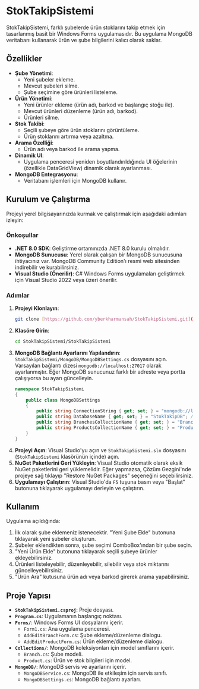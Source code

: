 # StokTakipSistemi

StokTakipSistemi, farklı şubelerde ürün stoklarını takip etmek için tasarlanmış basit bir Windows Forms uygulamasıdır. Bu uygulama MongoDB veritabanı kullanarak ürün ve şube bilgilerini kalıcı olarak saklar.

## Özellikler

* **Şube Yönetimi**:
    * Yeni şubeler ekleme.
    * Mevcut şubeleri silme.
    * Şube seçimine göre ürünleri listeleme.
* **Ürün Yönetimi**:
    * Yeni ürünler ekleme (ürün adı, barkod ve başlangıç stoğu ile).
    * Mevcut ürünleri düzenleme (ürün adı, barkod).
    * Ürünleri silme.
* **Stok Takibi**:
    * Seçili şubeye göre ürün stoklarını görüntüleme.
    * Ürün stoklarını artırma veya azaltma.
* **Arama Özelliği**:
    * Ürün adı veya barkod ile arama yapma.
* **Dinamik UI**:
    * Uygulama penceresi yeniden boyutlandırıldığında UI öğelerinin (özellikle DataGridView) dinamik olarak ayarlanması.
* **MongoDB Entegrasyonu**:
    * Veritabanı işlemleri için MongoDB kullanır.

## Kurulum ve Çalıştırma

Projeyi yerel bilgisayarınızda kurmak ve çalıştırmak için aşağıdaki adımları izleyin:

### Önkoşullar

* **.NET 8.0 SDK**: Geliştirme ortamınızda .NET 8.0 kurulu olmalıdır.
* **MongoDB Sunucusu**: Yerel olarak çalışan bir MongoDB sunucusuna ihtiyacınız var. MongoDB Community Edition'ı resmi web sitesinden indirebilir ve kurabilirsiniz.
* **Visual Studio (Önerilir)**: C# Windows Forms uygulamaları geliştirmek için Visual Studio 2022 veya üzeri önerilir.

### Adımlar

1.  **Projeyi Klonlayın**:
    ```bash
    git clone [https://github.com/yberkharmansah/StokTakipSistemi.git](https://github.com/yberkharmansah/StokTakipSistemi.git)
    ```
2.  **Klasöre Girin**:
    ```bash
    cd StokTakipSistemi/StokTakipSistemi
    ```
3.  **MongoDB Bağlantı Ayarlarını Yapılandırın**:
    `StokTakipSistemi/MongoDB/MongoDBSettings.cs` dosyasını açın. Varsayılan bağlantı dizesi `mongodb://localhost:27017` olarak ayarlanmıştır. Eğer MongoDB sunucunuz farklı bir adreste veya portta çalışıyorsa bu ayarı güncelleyin.
    ```csharp
    namespace StokTakipSistemi
    {
        public class MongoDBSettings
        {
            public string ConnectionString { get; set; } = "mongodb://localhost:27017"; // Bağlantı adresinizi buraya yazın
            public string DatabaseName { get; set; } = "StokTakipDB"; // Veritabanı adı
            public string BranchesCollectionName { get; set; } = "Branches"; // Şubeler koleksiyon adı
            public string ProductsCollectionName { get; set; } = "Products"; // Ürünler koleksiyon adı
        }
    }
    ```
4.  **Projeyi Açın**:
    Visual Studio'yu açın ve `StokTakipSistemi.sln` dosyasını (`StokTakipSistemi` klasörünün içinde) açın.
5.  **NuGet Paketlerini Geri Yükleyin**:
    Visual Studio otomatik olarak eksik NuGet paketlerini geri yüklemelidir. Eğer yapmazsa, Çözüm Gezgini'nde projeye sağ tıklayıp "Restore NuGet Packages" seçeneğini seçebilirsiniz.
6.  **Uygulamayı Çalıştırın**:
    Visual Studio'da `F5` tuşuna basın veya "Başlat" butonuna tıklayarak uygulamayı derleyin ve çalıştırın.

## Kullanım

Uygulama açıldığında:

1.  İlk olarak şube eklemeniz istenecektir. "Yeni Şube Ekle" butonuna tıklayarak yeni şubeler oluşturun.
2.  Şubeler eklendikten sonra, şube seçimi ComboBox'ından bir şube seçin.
3.  "Yeni Ürün Ekle" butonuna tıklayarak seçili şubeye ürünler ekleyebilirsiniz.
4.  Ürünleri listeleyebilir, düzenleyebilir, silebilir veya stok miktarını güncelleyebilirsiniz.
5.  "Ürün Ara" kutusuna ürün adı veya barkod girerek arama yapabilirsiniz.

## Proje Yapısı

* **`StokTakipSistemi.csproj`**: Proje dosyası.
* **`Program.cs`**: Uygulamanın başlangıç noktası.
* **`Forms/`**: Windows Forms UI dosyalarını içerir.
    * `Form1.cs`: Ana uygulama penceresi.
    * `AddEditBranchForm.cs`: Şube ekleme/düzenleme dialogu.
    * `AddEditProductForm.cs`: Ürün ekleme/düzenleme dialogu.
* **`Collections/`**: MongoDB koleksiyonları için model sınıflarını içerir.
    * `Branch.cs`: Şube modeli.
    * `Product.cs`: Ürün ve stok bilgileri için model.
* **`MongoDB/`**: MongoDB servis ve ayarlarını içerir.
    * `MongoDBService.cs`: MongoDB ile etkileşim için servis sınıfı.
    * `MongoDBSettings.cs`: MongoDB bağlantı ayarları.
